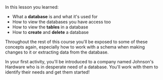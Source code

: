 In this lesson you learned:

* What a **database** is and what it's used for
* How to view the databases you have access too
* How to view the **tables** in a database
* How to **create** and **delete** a database

Throughout the rest of this course you'll be exposed to some of these concepts again, especially how to work with a schema when making changes to it or extracting data from the database.

In your first activity, you'll be introduced to a company named Johnson's Hardware who is in desperate need of a database. You'll work with them to identify their needs and get them started!

